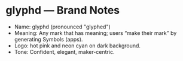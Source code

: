 # glyphd — Brand Notes

- Name: glyphd (pronounced "glyphed")
- Meaning: Any mark that has meaning; users “make their mark” by generating Symbols (apps).
- Logo: hot pink and neon cyan on dark background.
- Tone: Confident, elegant, maker-centric.
